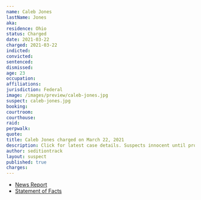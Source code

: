 ```yaml
---
name: Caleb Jones
lastName: Jones
aka:
residence: Ohio
status: Charged
date: 2021-03-22
charged: 2021-03-22
indicted:
convicted: 
sentenced: 
dismissed: 
age: 23
occupation:
affiliations:
jurisdiction: Federal
image: /images/preview/caleb-jones.jpg
suspect: caleb-jones.jpg
booking:
courtroom:
courthouse:
raid:
perpwalk:
quote:
title: Caleb Jones charged on March 22, 2021
description: Click for latest case details. Suspects innocent until proven guilty.
author: seditiontrack
layout: suspect
published: true
charges:
---
```

- [News Report](https://www.nbc4i.com/news/local-news/columbus-man-23-charged-in-captiol-riot/)
- [Statement of Facts](https://extremism.gwu.edu/sites/g/files/zaxdzs2191/f/Caleb%20Jones%20Statement%20of%20Facts_Redacted.pdf)
